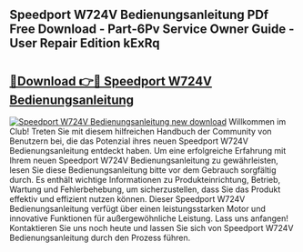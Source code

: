 ## Speedport W724V Bedienungsanleitung PDf Free Download - Part-6Pv Service Owner Guide - User Repair Edition kExRq

# <h2><a href="http://df07dg.blite.top/?on=Speedport+W724V+Bedienungsanleitung">🔗Download 👉🔴 Speedport W724V Bedienungsanleitung</a></h2>

[![Speedport W724V Bedienungsanleitung new download](https://i.imgur.com/lujVjoI.png)](http://df07dg.blite.top/?on=Speedport+W724V+Bedienungsanleitung)
Willkommen im Club! Treten Sie mit diesem hilfreichen Handbuch der Community von Benutzern bei, die das Potenzial ihres neuen Speedport W724V Bedienungsanleitung entdeckt haben. Um eine erfolgreiche Erfahrung mit Ihrem neuen Speedport W724V Bedienungsanleitung zu gewährleisten, lesen Sie diese Bedienungsanleitung bitte vor dem Gebrauch sorgfältig durch. Es enthält wichtige Informationen zu Produkteinrichtung, Betrieb, Wartung und Fehlerbehebung, um sicherzustellen, dass Sie das Produkt effektiv und effizient nutzen können. Dieser Speedport W724V Bedienungsanleitung verfügt über einen leistungsstarken Motor und innovative Funktionen für außergewöhnliche Leistung. Lass uns anfangen! Kontaktieren Sie uns noch heute und lassen Sie sich von Speedport W724V Bedienungsanleitung durch den Prozess führen.
